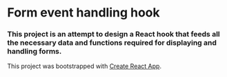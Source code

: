 # Form event handling hook

### This project is an attempt to design a React hook that feeds all the necessary data and functions required for displaying and handling forms.

This project was bootstrapped with [Create React App](https://github.com/facebook/create-react-app).


